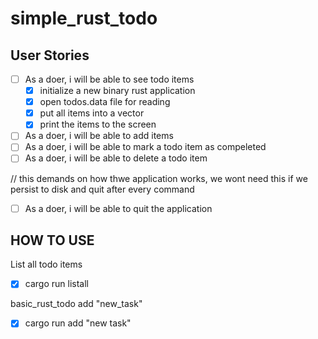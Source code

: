 # simple_rust_todo

## User Stories

* [ ] As a doer, i will be able to see todo items
    * [x] initialize a new binary rust application
    * [x] open todos.data file for reading
    * [x] put all items into a vector
    * [x] print the items to the screen
* [ ] As a doer, i will be able to add items
* [ ] As a doer, i will be able to mark a todo item as compeleted
* [ ] As a doer, i will be able to delete a todo item

// this demands on how thwe application works, we wont need this if we persist to disk and quit after every command
* [ ] As a doer, i will be able to quit the application


## HOW TO USE

List all todo items

* [x] cargo run listall

basic_rust_todo add "new_task"

* [x] cargo run add "new task"